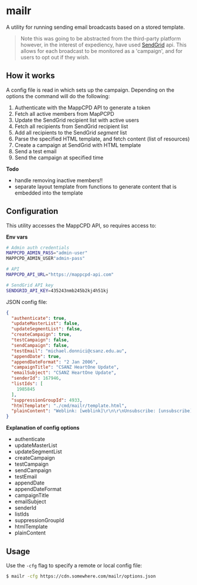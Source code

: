 # mailr

A utility for running sending email broadcasts based on a stored template. 

>Note this was going to be abstracted from the third-party platform however, in the interest of expediency, have used [SendGrid](https://sendgrid.com) api. This allows for each broadcast to be monitored as a 'campaign', and for users to opt out if they wish.

## How it works

A config file is read in which sets up the campaign. Depending on the options the command will do the following:
1. Authenticate with the MappCPD API to generate a token
1. Fetch all active members from MapPCPD
1. Update the SendGrid recipient list with active users
1. Fetch all recipients from SendGrid recipient list
1. Add all recipients to the SendGrid *segment* list
1. Parse the specified HTML template, and fetch content (list of resources)
1. Create a campaign at SendGrid with HTML template
1. Send a test email
1. Send the campaign at specified time   

**Todo**

* handle removing inactive members!!
* separate layout template from functions to generate content that is embedded into the template  
 

## Configuration

This utility accesses the MappCPD API, so requires access to:

**Env vars**

```bash
# Admin auth credentials
MAPPCPD_ADMIN_PASS="admin-user"
MAPPCPD_ADMIN_USER"admin-pass"

# API
MAPPCPD_API_URL="https://mappcpd-api.com"

# SendGrid API key
SENDGRID_API_KEY=435243nmb245b2kj4h51kj
```

JSON config file: 

```json
{
  "authenticate": true,
  "updateMasterList": false,
  "updateSegmentList": false,
  "createCampaign": true,
  "testCampaign": false,
  "sendCampaign": false,
  "testEmail": "michael.donnici@csanz.edu.au",
  "appendDate": true,
  "appendDateFormat": "2 Jan 2006",
  "campaignTitle": "CSANZ HeartOne Update",
  "emailSubject": "CSANZ HeartOne Update",
  "senderId": 167946,
  "listIds": [
    1985845
  ],
  "suppressionGroupId": 4933,
  "htmlTemplate": "./cmd/mailr/template.html",
  "plainContent": "Weblink: [weblink]\r\n\r\nUnsubscribe: [unsubscribe]"
}
```

**Explanation of config options**

* authenticate
* updateMasterList
* updateSegmentList
* createCampaign
* testCampaign
* sendCampaign
* testEmail
* appendDate
* appendDateFormat
* campaignTitle
* emailSubject
* senderId
* listIds
* suppressionGroupId
* htmlTemplate
* plainContent

## Usage

Use the `-cfg` flag to specify a remote or local config file:

```bash
$ mailr -cfg https://cdn.somewhere.com/mailr/options.json 
```
